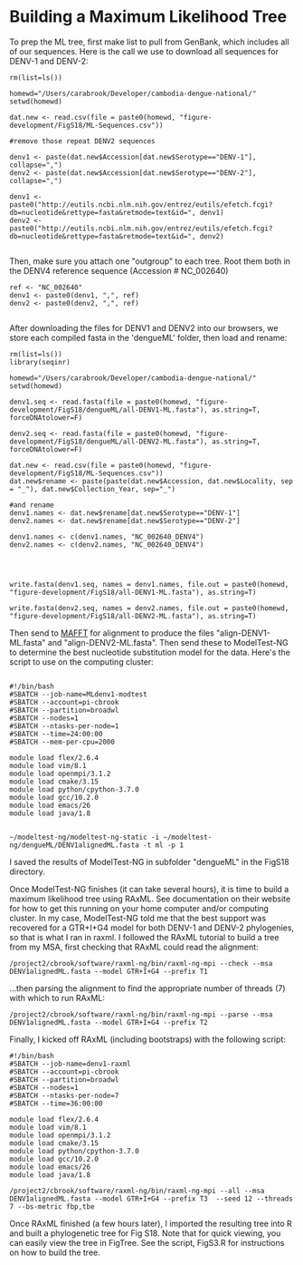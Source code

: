 # Building a Maximum Likelihood Tree

To prep the ML tree, first make list to pull from GenBank, which includes all of our sequences. Here is the call we use to download all sequences for DENV-1 and DENV-2:


```
rm(list=ls())

homewd="/Users/carabrook/Developer/cambodia-dengue-national/"
setwd(homewd)

dat.new <- read.csv(file = paste0(homewd, "figure-development/FigS18/ML-Sequences.csv"))

#remove those repeat DENV2 sequences

denv1 <- paste(dat.new$Accession[dat.new$Serotype=="DENV-1"], collapse=",")
denv2 <- paste(dat.new$Accession[dat.new$Serotype=="DENV-2"], collapse=",")

denv1 <- paste0("http://eutils.ncbi.nlm.nih.gov/entrez/eutils/efetch.fcgi?db=nucleotide&rettype=fasta&retmode=text&id=", denv1)
denv2 <- paste0("http://eutils.ncbi.nlm.nih.gov/entrez/eutils/efetch.fcgi?db=nucleotide&rettype=fasta&retmode=text&id=", denv2)


```
Then, make sure you attach one "outgroup" to each tree. Root them both in the DENV4 reference sequence (Accession # NC_002640)


```
ref <- "NC_002640"
denv1 <- paste0(denv1, ",", ref)
denv2 <- paste0(denv2, ",", ref)


```

After downloading the files for DENV1 and DENV2 into our browsers, we store each compiled fasta in the 'dengueML' folder, then load and rename:

```
rm(list=ls())
library(seqinr)

homewd="/Users/carabrook/Developer/cambodia-dengue-national/"
setwd(homewd)

denv1.seq <- read.fasta(file = paste0(homewd, "figure-development/FigS18/dengueML/all-DENV1-ML.fasta"), as.string=T, forceDNAtolower=F)

denv2.seq <- read.fasta(file = paste0(homewd, "figure-development/FigS18/dengueML/all-DENV2-ML.fasta"), as.string=T, forceDNAtolower=F)

dat.new <- read.csv(file = paste0(homewd, "figure-development/FigS18/ML-Sequences.csv"))
dat.new$rename <- paste(paste(dat.new$Accession, dat.new$Locality, sep = "_"), dat.new$Collection_Year, sep="_")

#and rename
denv1.names <- dat.new$rename[dat.new$Serotype=="DENV-1"]
denv2.names <- dat.new$rename[dat.new$Serotype=="DENV-2"]

denv1.names <- c(denv1.names, "NC_002640_DENV4")
denv2.names <- c(denv2.names, "NC_002640_DENV4")




write.fasta(denv1.seq, names = denv1.names, file.out = paste0(homewd, "figure-development/FigS18/all-DENV1-ML.fasta"), as.string=T)

write.fasta(denv2.seq, names = denv2.names, file.out = paste0(homewd, "figure-development/FigS18/all-DENV2-ML.fasta"), as.string=T)

```


Then send to [MAFFT](https://mafft.cbrc.jp/alignment/server/) for alignment to produce the files "align-DENV1-ML.fasta" and "align-DENV2-ML.fasta". Then send these to ModelTest-NG to determine the best nucleotide substitution model for the data. Here's the script to use on the computing cluster:

```

#!/bin/bash
#SBATCH --job-name=MLdenv1-modtest
#SBATCH --account=pi-cbrook
#SBATCH --partition=broadwl
#SBATCH --nodes=1
#SBATCH --ntasks-per-node=1
#SBATCH --time=24:00:00
#SBATCH --mem-per-cpu=2000

module load flex/2.6.4
module load vim/8.1  
module load openmpi/3.1.2
module load cmake/3.15 
module load python/cpython-3.7.0
module load gcc/10.2.0
module load emacs/26
module load java/1.8


~/modeltest-ng/modeltest-ng-static -i ~/modeltest-ng/dengueML/DENV1alignedML.fasta -t ml -p 1

```

I saved the results of ModelTest-NG in subfolder "dengueML" in the FigS18 directory.

Once ModelTest-NG finishes (it can take several hours), it is time to build a maximum likelihood tree using RAxML. See documentation on their website for how to get this running on your home computer and/or computing cluster. In my case, ModelTest-NG told me that the best support was recovered for a GTR+I+G4 model for both DENV-1 and DENV-2 phylogenies, so that is what I ran in raxml. I followed the RAxML tutorial to build a tree from my MSA, first checking that RAxML could read the alignment:

```
/project2/cbrook/software/raxml-ng/bin/raxml-ng-mpi --check --msa DENV1alignedML.fasta --model GTR+I+G4 --prefix T1

```
...then parsing the alignment to find the appropriate number of threads (7) with which to run RAxML:

```
/project2/cbrook/software/raxml-ng/bin/raxml-ng-mpi --parse --msa DENV1alignedML.fasta --model GTR+I+G4 --prefix T2
```
Finally, I kicked off RAxML (including bootstraps) with the following script:

```
#!/bin/bash
#SBATCH --job-name=denv1-raxml
#SBATCH --account=pi-cbrook
#SBATCH --partition=broadwl
#SBATCH --nodes=1
#SBATCH --ntasks-per-node=7
#SBATCH --time=36:00:00

module load flex/2.6.4
module load vim/8.1  
module load openmpi/3.1.2
module load cmake/3.15 
module load python/cpython-3.7.0
module load gcc/10.2.0
module load emacs/26
module load java/1.8

/project2/cbrook/software/raxml-ng/bin/raxml-ng-mpi --all --msa DENV1alignedML.fasta --model GTR+I+G4 --prefix T3  --seed 12 --threads 7 --bs-metric fbp,tbe

```

Once RAxML finished (a few hours later), I imported the resulting tree into R and built a phylogenetic tree for Fig S18. Note that for quick viewing, you can easily view the tree in FigTree. See the script, FigS3.R for instructions on how to build the tree.



